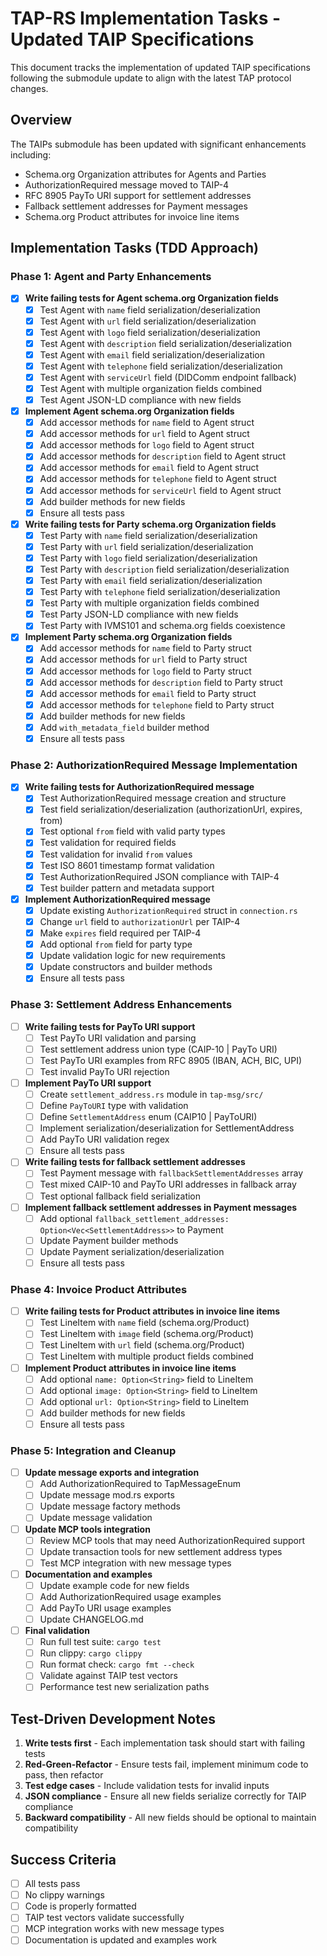 # TAP-RS Implementation Tasks - Updated TAIP Specifications

This document tracks the implementation of updated TAIP specifications following the submodule update to align with the latest TAP protocol changes.

## Overview

The TAIPs submodule has been updated with significant enhancements including:
- Schema.org Organization attributes for Agents and Parties  
- AuthorizationRequired message moved to TAIP-4
- RFC 8905 PayTo URI support for settlement addresses
- Fallback settlement addresses for Payment messages
- Schema.org Product attributes for invoice line items

## Implementation Tasks (TDD Approach)

### Phase 1: Agent and Party Enhancements

- [x] **Write failing tests for Agent schema.org Organization fields**
  - [x] Test Agent with `name` field serialization/deserialization
  - [x] Test Agent with `url` field serialization/deserialization  
  - [x] Test Agent with `logo` field serialization/deserialization
  - [x] Test Agent with `description` field serialization/deserialization
  - [x] Test Agent with `email` field serialization/deserialization
  - [x] Test Agent with `telephone` field serialization/deserialization
  - [x] Test Agent with `serviceUrl` field (DIDComm endpoint fallback)
  - [x] Test Agent with multiple organization fields combined
  - [x] Test Agent JSON-LD compliance with new fields

- [x] **Implement Agent schema.org Organization fields**
  - [x] Add accessor methods for `name` field to Agent struct
  - [x] Add accessor methods for `url` field to Agent struct
  - [x] Add accessor methods for `logo` field to Agent struct
  - [x] Add accessor methods for `description` field to Agent struct
  - [x] Add accessor methods for `email` field to Agent struct
  - [x] Add accessor methods for `telephone` field to Agent struct
  - [x] Add accessor methods for `serviceUrl` field to Agent struct
  - [x] Add builder methods for new fields
  - [x] Ensure all tests pass

- [x] **Write failing tests for Party schema.org Organization fields**
  - [x] Test Party with `name` field serialization/deserialization
  - [x] Test Party with `url` field serialization/deserialization
  - [x] Test Party with `logo` field serialization/deserialization
  - [x] Test Party with `description` field serialization/deserialization
  - [x] Test Party with `email` field serialization/deserialization
  - [x] Test Party with `telephone` field serialization/deserialization
  - [x] Test Party with multiple organization fields combined
  - [x] Test Party JSON-LD compliance with new fields
  - [x] Test Party with IVMS101 and schema.org fields coexistence

- [x] **Implement Party schema.org Organization fields**
  - [x] Add accessor methods for `name` field to Party struct
  - [x] Add accessor methods for `url` field to Party struct
  - [x] Add accessor methods for `logo` field to Party struct
  - [x] Add accessor methods for `description` field to Party struct
  - [x] Add accessor methods for `email` field to Party struct
  - [x] Add accessor methods for `telephone` field to Party struct
  - [x] Add builder methods for new fields
  - [x] Add `with_metadata_field` builder method
  - [x] Ensure all tests pass

### Phase 2: AuthorizationRequired Message Implementation

- [x] **Write failing tests for AuthorizationRequired message**
  - [x] Test AuthorizationRequired message creation and structure
  - [x] Test field serialization/deserialization (authorizationUrl, expires, from)
  - [x] Test optional `from` field with valid party types
  - [x] Test validation for required fields
  - [x] Test validation for invalid `from` values
  - [x] Test ISO 8601 timestamp format validation
  - [x] Test AuthorizationRequired JSON compliance with TAIP-4
  - [x] Test builder pattern and metadata support

- [x] **Implement AuthorizationRequired message**
  - [x] Update existing `AuthorizationRequired` struct in `connection.rs`
  - [x] Change `url` field to `authorizationUrl` per TAIP-4
  - [x] Make `expires` field required per TAIP-4
  - [x] Add optional `from` field for party type
  - [x] Update validation logic for new requirements
  - [x] Update constructors and builder methods
  - [x] Ensure all tests pass

### Phase 3: Settlement Address Enhancements

- [ ] **Write failing tests for PayTo URI support**
  - [ ] Test PayTo URI validation and parsing
  - [ ] Test settlement address union type (CAIP-10 | PayTo URI)
  - [ ] Test PayTo URI examples from RFC 8905 (IBAN, ACH, BIC, UPI)
  - [ ] Test invalid PayTo URI rejection

- [ ] **Implement PayTo URI support**
  - [ ] Create `settlement_address.rs` module in `tap-msg/src/`
  - [ ] Define `PayToURI` type with validation
  - [ ] Define `SettlementAddress` enum (CAIP10 | PayToURI)
  - [ ] Implement serialization/deserialization for SettlementAddress
  - [ ] Add PayTo URI validation regex
  - [ ] Ensure all tests pass

- [ ] **Write failing tests for fallback settlement addresses**
  - [ ] Test Payment message with `fallbackSettlementAddresses` array
  - [ ] Test mixed CAIP-10 and PayTo URI addresses in fallback array
  - [ ] Test optional fallback field serialization

- [ ] **Implement fallback settlement addresses in Payment messages**
  - [ ] Add optional `fallback_settlement_addresses: Option<Vec<SettlementAddress>>` to Payment
  - [ ] Update Payment builder methods
  - [ ] Update Payment serialization/deserialization
  - [ ] Ensure all tests pass

### Phase 4: Invoice Product Attributes

- [ ] **Write failing tests for Product attributes in invoice line items**
  - [ ] Test LineItem with `name` field (schema.org/Product)
  - [ ] Test LineItem with `image` field (schema.org/Product)  
  - [ ] Test LineItem with `url` field (schema.org/Product)
  - [ ] Test LineItem with multiple product fields combined

- [ ] **Implement Product attributes in invoice line items**
  - [ ] Add optional `name: Option<String>` field to LineItem
  - [ ] Add optional `image: Option<String>` field to LineItem
  - [ ] Add optional `url: Option<String>` field to LineItem
  - [ ] Add builder methods for new fields
  - [ ] Ensure all tests pass

### Phase 5: Integration and Cleanup

- [ ] **Update message exports and integration**
  - [ ] Add AuthorizationRequired to TapMessageEnum
  - [ ] Update message mod.rs exports
  - [ ] Update message factory methods
  - [ ] Update message validation

- [ ] **Update MCP tools integration**
  - [ ] Review MCP tools that may need AuthorizationRequired support
  - [ ] Update transaction tools for new settlement address types
  - [ ] Test MCP integration with new message types

- [ ] **Documentation and examples**
  - [ ] Update example code for new fields
  - [ ] Add AuthorizationRequired usage examples
  - [ ] Add PayTo URI usage examples
  - [ ] Update CHANGELOG.md

- [ ] **Final validation**
  - [ ] Run full test suite: `cargo test`
  - [ ] Run clippy: `cargo clippy`
  - [ ] Run format check: `cargo fmt --check`
  - [ ] Validate against TAIP test vectors
  - [ ] Performance test new serialization paths

## Test-Driven Development Notes

1. **Write tests first** - Each implementation task should start with failing tests
2. **Red-Green-Refactor** - Ensure tests fail, implement minimum code to pass, then refactor
3. **Test edge cases** - Include validation tests for invalid inputs
4. **JSON compliance** - Ensure all new fields serialize correctly for TAIP compliance
5. **Backward compatibility** - All new fields should be optional to maintain compatibility

## Success Criteria

- [ ] All tests pass
- [ ] No clippy warnings
- [ ] Code is properly formatted
- [ ] TAIP test vectors validate successfully
- [ ] MCP integration works with new message types
- [ ] Documentation is updated and examples work
